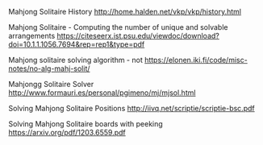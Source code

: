
Mahjong Solitaire History
http://home.halden.net/vkp/vkp/history.html

Mahjong Solitaire - Computing the number of unique and solvable arrangements
https://citeseerx.ist.psu.edu/viewdoc/download?doi=10.1.1.1056.7694&rep=rep1&type=pdf

Mahjong solitaire solving algorithm - not
https://elonen.iki.fi/code/misc-notes/no-alg-mahj-solit/

Mahjongg Solitaire Solver
http://www.formauri.es/personal/pgimeno/mj/mjsol.html

Solving Mahjong Solitaire Positions
http://iivq.net/scriptie/scriptie-bsc.pdf

Solving Mahjong Solitaire boards with peeking
https://arxiv.org/pdf/1203.6559.pdf

